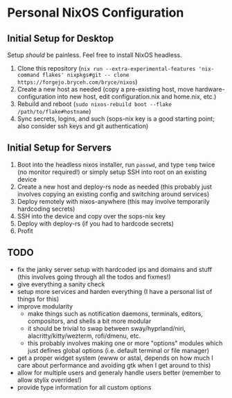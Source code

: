 # Personal NixOS Configuration

## Initial Setup for Desktop

Setup *should* be painless. Feel free to install NixOS headless.

1. Clone this repository (`nix run --extra-experimental-features 'nix-command flakes' nixpkgs#git -- clone https://forgejo.bryceh.com/bryce/nixos`)
1. Create a new host as needed (copy a pre-existing host, move hardware-configuration into new host, edit configuration.nix and home.nix, etc.)
1. Rebuild and reboot (`sudo nixos-rebuild boot --flake /path/to/flake#hostname`)
1. Sync secrets, logins, and such (sops-nix key is a good starting point; also consider ssh keys and git authentication)

## Initial Setup for Servers

1. Boot into the headless nixos installer, run `passwd`, and type `temp` twice (no monitor required!) or
simply setup SSH into root on an existing device
1. Create a new host and deploy-rs node as needed (this probably just involves copying an existing config and switching around services)
1. Deploy remotely with nixos-anywhere (this may involve temporarily hardcoding secrets)
1. SSH into the device and copy over the sops-nix key
1. Deploy with deploy-rs (if you had to hardcode secrets)
1. Profit

## TODO

- fix the janky server setup with hardcoded ips and domains and stuff (this involves going through all the todos and fixmes!)
- give everything a sanity check 
- setup more services and harden everything (I have a personal list of things for this)
- improve modularity
    - make things such as notification daemons, terminals, editors, compositors, and shells a bit more modular
    - it should be trivial to swap between sway/hyprland/niri, alacritty/kitty/wezterm, rofi/dmenu, etc.
    - this probably involves making one or more "options" modules which just defines global options (i.e. default terminal or file manager)
- get a proper widget system (ewww or astal, depends on how much I care about performance and avoiding gtk when I get around to this)
- allow for multiple users and generaly handle users better (remember to allow stylix overrides!)
- provide type information for all custom options
